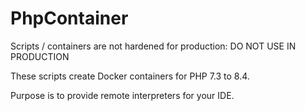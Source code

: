 # PhpContainer

Scripts / containers are not hardened for production: DO NOT USE IN PRODUCTION

These scripts create Docker containers for PHP 7.3 to 8.4. 

Purpose is to provide remote interpreters for your IDE.
